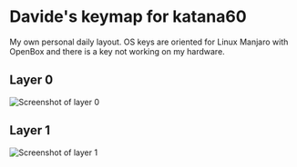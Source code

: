 # Davide's keymap for katana60

My own personal daily layout. OS keys are oriented for Linux Manjaro with OpenBox and there is a key not working on my hardware.

## Layer 0

![Screenshot of layer 0](https://i.imgur.com/KN7eWka.png)

## Layer 1

![Screenshot of layer 1](https://i.imgur.com/3P8t47F.png)